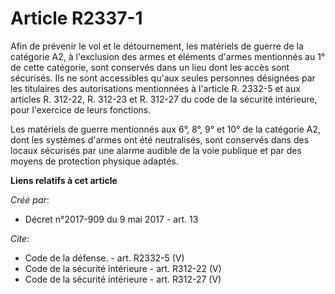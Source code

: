 # Article R2337-1

Afin de prévenir le vol et le détournement, les matériels de guerre de la catégorie A2, à l'exclusion des armes et éléments
d'armes mentionnés au 1° de cette catégorie, sont conservés dans un lieu dont les accès sont sécurisés. Ils ne sont
accessibles qu'aux seules personnes désignées par les titulaires des autorisations mentionnées à l'article R. 2332-5 et aux
articles R. 312-22, R. 312-23 et R. 312-27 du code de la sécurité intérieure, pour l'exercice de leurs fonctions. 

Les matériels de guerre mentionnés aux 6°, 8°, 9° et 10° de la catégorie A2, dont les systèmes d'armes ont été neutralisés,
sont conservés dans des locaux sécurisés par une alarme audible de la voie publique et par des moyens de protection physique
adaptés.

**Liens relatifs à cet article**

_Créé par_:

  - Décret n°2017-909 du 9 mai 2017 - art. 13

_Cite_:

  - Code de la défense. - art. R2332-5 (V)
  - Code de la sécurité intérieure - art. R312-22 (V)
  - Code de la sécurité intérieure - art. R312-27 (V)
